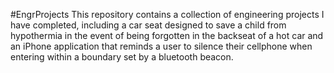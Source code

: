 #EngrProjects
This repository contains a collection of engineering projects I have completed, including a car seat designed to save a child from hypothermia in the event of being forgotten in the backseat of a hot car and an iPhone application that reminds a user to silence their cellphone when entering within a boundary set by a bluetooth beacon.
